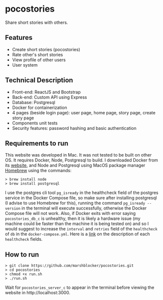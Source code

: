 # pocostories
Share short stories with others.

## Features
- Create short stories (pocostories)
- Rate other's short stories
- View profile of other users
- User system

## Technical Description
- Front-end: ReactJS and Bootstrap
- Back-end: Custom API using Express
- Database: Postgresql
- Docker for containerization
- 4 pages (beside login page): user page, home page, story page, create story page
- Components unit tests
- Security features: password hashing and basic authentication

## Requirements to run
This website was developed in Mac. It was not tested to be built on other OS.
It requires Docker, Node, Postgresql to build. I downloaded Docker from its [website](https://docs.docker.com/desktop/install/mac-install/), and
Node and Postgresql using MacOS package manager [Homebrew](https://brew.sh/) using the commands:
```
> brew install node
> brew install postgresql
```
I use the postgres cli tool `pg_isready` in the healthcheck field of the postgres service in the Docker Compose file, so make sure after installing postgresql (I advise to use Homebrew for this), running the command `pg_isready --version` in the terminal will execute successfully, otherwise the Docker Compose file will not work. Also, if Docker
exits with error saying `pocostories_db_c` is unhealthy, then it is likely a hardware issue (my machine could be
faster than the machine it is being tested on) and so I would suggest to increase the `interval` and `retries` field
of the `healthcheck` of `db` in the `docker-compose.yml`. Here is a [link](https://docs.docker.com/engine/reference/builder/#healthcheck) on the description of each `healthcheck` fields.

## How to run
```
> git clone https://github.com/marshblocker/pocostories.git
> cd pocostories
> chmod +x run.sh
> ./run.sh
```

Wait for `pocostories_server_c` to appear in the terminal before viewing the website in http://localhost:3000.
